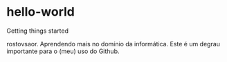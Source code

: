 # hello-world
Getting things started

rostovsaor.
Aprendendo mais no domínio da informática.
Este é um degrau importante para o (meu) uso do Github.

